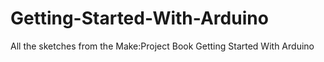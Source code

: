 Getting-Started-With-Arduino
============================

All the sketches from the Make:Project Book Getting Started With Arduino
